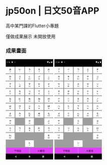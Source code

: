 # jp50on | 日文50音APP
高中某門課的Flutter小專題

僅做成果展示 未開放使用

### 成果畫面
<img src="assets/execution_screen.png" width="30%"/>
<img src="assets/execution_screen_2.png" width="30%"/>
